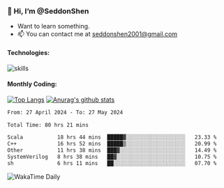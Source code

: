 ### 👋 Hi, I’m @SeddonShen
- Want to learn something.
- 📫 You can contact me at seddonshen2001@gmail.com

#### Technologies:

![skills](https://skillicons.dev/icons?i=scala,js,html,css,bootstrap,jquery,c,cpp,cloudflare,django,docker,flask,git,github,githubactions,linux,latex,mysql,nodejs,ps,php,pr,py,raspberrypi,redis,unreal,v,vscode,vue,bash)

#### Monthly Coding:
[![Top Langs](https://github-readme-stats.vercel.app/api/top-langs?username=seddonshen&show_icons=true&locale=en&layout=compact&hide=html&langs_count=8)](https://github.com/SeddonShen/)
[![Anurag's github stats](https://github-readme-stats.vercel.app/api?username=SeddonShen&count_private=true&show_icons=true)](https://github.com/anuraghazra/github-readme-stats)
<!--START_SECTION:waka-->

```txt
From: 27 April 2024 - To: 27 May 2024

Total Time: 80 hrs 21 mins

Scala           18 hrs 44 mins  █████▓░░░░░░░░░░░░░░░░░░░   23.33 %
C++             16 hrs 52 mins  █████▒░░░░░░░░░░░░░░░░░░░   20.99 %
Other           11 hrs 38 mins  ███▓░░░░░░░░░░░░░░░░░░░░░   14.49 %
SystemVerilog   8 hrs 38 mins   ██▓░░░░░░░░░░░░░░░░░░░░░░   10.75 %
sh              6 hrs 11 mins   ██░░░░░░░░░░░░░░░░░░░░░░░   07.70 %
```

<!--END_SECTION:waka-->

![WakaTime Daily](https://wakatime.com/share/@seddon2001/61a7e342-5f12-4fea-bf92-1fac161e97d6.svg)
<!---
SeddonShen/SeddonShen is a ✨ special ✨ repository because its `README.md` (this file) appears on your GitHub profile.
You can click the Preview link to take a look at your changes.
--->
